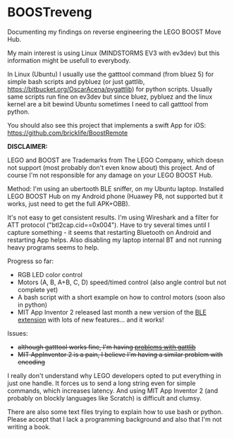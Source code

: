 # BOOSTreveng

Documenting my findings on reverse engineering the LEGO BOOST Move Hub.

My main interest is using Linux (MINDSTORMS EV3 with ev3dev) but this information might be usefull to everybody.

In Linux (Ubuntu) I usually use the gatttool command (from bluez 5) for simple bash scripts and pybluez (or just gattlib, https://bitbucket.org/OscarAcena/pygattlib) for python scripts. Usually same scripts run fine on ev3dev but since bluez, pybluez
and the linux kernel are a bit bewind Ubuntu sometimes I need to call gatttool from python.

You should also see this project that implements a swift App for iOS:
https://github.com/bricklife/BoostRemote

**DISCLAIMER:**

LEGO and BOOST are Trademarks from The LEGO Company, which doesn not support (most probably don't even know about) this project.
And of course I'm not responsible for any damage on your LEGO BOOST Hub.

Method:
I'm using an ubertooth BLE sniffer, on my Ubuntu laptop. Installed LEGO BOOST Hub on my Android phone (Huawey P8, not supported but it works, just need to get the full APK+OBB).

It's not easy to get consistent results. I'm using Wireshark and a filter for ATT protocol ("btl2cap.cid==0x004"). Have to try several times until I capture something - it seems that restarting Bluetooth on Android and restarting App helps. Also disabling my laptop internal BT and not running heavy programs seems to help.

Progress so far:
- RGB LED color control
- Motors (A, B, A+B, C, D) speed/timed control (also angle control but not complete yet)
- A bash script with a short example on how to control motors (soon also in python)
- MIT App Inventor 2 released last month a new version of the [BLE extension](http://iot.appinventor.mit.edu/assets/resources/edu.mit.appinventor.ble.aix) with lots of new features... and it works!

Issues:
- ~~although gatttool works fine, I'm having [problems with gattlib](https://github.com/JorgePe/BOOSTreveng/issues/4)~~
- ~~MIT AppInventor 2  is a pain, I believe I'm having a similar problem with encoding~~

I really don't understand why LEGO developers opted to put everything in just one handle. It forces us to send a long string even for simple commands, which increases latency. And using MIT App Inventor 2 (and probably on blockly languages like Scratch) is difficult and clumsy.

There are also some text files trying to explain how to use bash or python. Please accept that I lack a programming background
and also that I'm not writing a book. 
